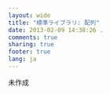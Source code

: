 ```yaml
---
layout: wide
title: "標準ライブラリ: 配列"
date: 2013-02-09 14:38:26 .
comments: true
sharing: true
footer: true
lang: ja
---
```


未作成
